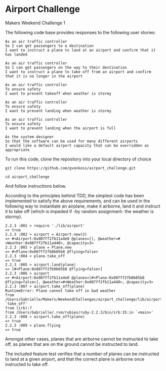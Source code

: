 Airport Challenge
=================

Makers Weekend Challenge 1

The following code base provides responses to the following user stories:
```
As an air traffic controller 
So I can get passengers to a destination 
I want to instruct a plane to land at an airport and confirm that it has landed 

As an air traffic controller 
So I can get passengers on the way to their destination 
I want to instruct a plane to take off from an airport and confirm that it is no longer in the airport

As an air traffic controller 
To ensure safety 
I want to prevent takeoff when weather is stormy 

As an air traffic controller 
To ensure safety 
I want to prevent landing when weather is stormy 

As an air traffic controller 
To ensure safety 
I want to prevent landing when the airport is full 

As the system designer
So that the software can be used for many different airports
I would like a default airport capacity that can be overridden as appropriate
```
To run this code, clone the repository into your local directory of choice

```
git clone https://github.com/gvonkoss/airport_challenge.git

cd airport_challenge
```
And follow instructions below.

According to the principles behind TDD, the simplest code has been implemented to satisfy the above requirements, and can be used in the following way to instantiate an airplane, make it airborne, land it and instruct it to take off (which is impeded if -by random assignment- the weather is stormy).

```
2.2.3 :001 > require './lib/airport'
=> true
2.2.3 :002 > airport = Airport.new(3)
=> #<Airport:0x007ff2fb11a4e0 @planes=[], @weather=#<Weather:0x007ff2fb11a440>, @capacity=3>
2.2.3 :003 > plane = Plane.new
=> #<Plane:0x007ff2fb0b05b8 @flying=false>
2.2.3 :004 > plane.take_off
=> true
2.2.3 :005 > airport.land(plane)
=> [#<Plane:0x007ff2fb0b05b8 @flying=false>]
2.2.3 :006 > airport
=> #<Airport:0x007ff2fb11a4e0 @planes=[#<Plane:0x007ff2fb0b05b8 @flying=false>], @weather=#<Weather:0x007ff2fb11a440>, @capacity=3>
2.2.3 :007 > airport.take_off(plane)
RuntimeError: Plane cannot take off in bad weather
from /Users/Gabrielle/Makers/WeekendChallenges/airport_challenge/lib/airport.rb:25:in `take_off'
from (irb):7
from /Users/Gabrielle/.rvm/rubies/ruby-2.2.3/bin/irb:15:in `<main>'
2.2.3 :008 > airport.take_off(plane)
=> true
2.2.3 :009 > plane.flying
=> true
```

Amongst other cases, planes that are airborne cannot be instructed to take off, as planes that are on the ground cannot be instructed to land. 

The included feature test verifies that a number of planes can be instructed to land at a given airport, and that the correct plane is airborne once instructed to take off.
